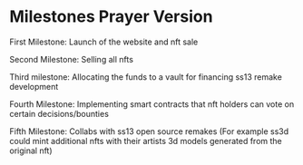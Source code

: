 # Milestones Prayer Version

First Milestone: Launch of the website and nft sale

Second Milestone: Selling all nfts

Third milestone: Allocating the funds to a vault for financing ss13 remake development

Fourth Milestone: Implementing smart contracts that nft holders can vote on certain decisions/bounties

&#x20;Fifth Milestone: Collabs with ss13 open source remakes (For example ss3d could mint additional nfts with their artists 3d models generated from the original nft)&#x20;
